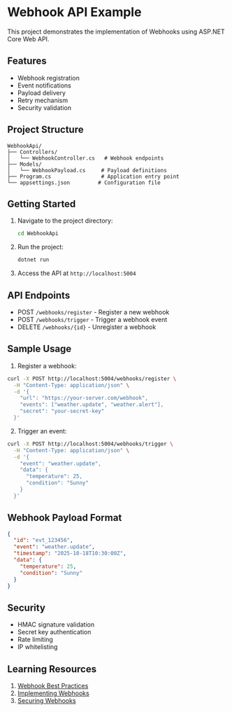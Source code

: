 # Webhook API Example

This project demonstrates the implementation of Webhooks using ASP.NET Core Web API.

## Features

- Webhook registration
- Event notifications
- Payload delivery
- Retry mechanism
- Security validation

## Project Structure

```
WebhookApi/
├── Controllers/
│   └── WebhookController.cs   # Webhook endpoints
├── Models/
│   └── WebhookPayload.cs     # Payload definitions
├── Program.cs                # Application entry point
└── appsettings.json         # Configuration file
```

## Getting Started

1. Navigate to the project directory:
   ```bash
   cd WebhookApi
   ```

2. Run the project:
   ```bash
   dotnet run
   ```

3. Access the API at `http://localhost:5004`

## API Endpoints

- POST `/webhooks/register` - Register a new webhook
- POST `/webhooks/trigger` - Trigger a webhook event
- DELETE `/webhooks/{id}` - Unregister a webhook

## Sample Usage

1. Register a webhook:
```bash
curl -X POST http://localhost:5004/webhooks/register \
  -H "Content-Type: application/json" \
  -d '{
    "url": "https://your-server.com/webhook",
    "events": ["weather.update", "weather.alert"],
    "secret": "your-secret-key"
  }'
```

2. Trigger an event:
```bash
curl -X POST http://localhost:5004/webhooks/trigger \
  -H "Content-Type: application/json" \
  -d '{
    "event": "weather.update",
    "data": {
      "temperature": 25,
      "condition": "Sunny"
    }
  }'
```

## Webhook Payload Format

```json
{
  "id": "evt_123456",
  "event": "weather.update",
  "timestamp": "2025-10-18T10:30:00Z",
  "data": {
    "temperature": 25,
    "condition": "Sunny"
  }
}
```

## Security

- HMAC signature validation
- Secret key authentication
- Rate limiting
- IP whitelisting

## Learning Resources

1. [Webhook Best Practices](https://docs.github.com/en/developers/webhooks-and-events/webhooks/about-webhooks)
2. [Implementing Webhooks](https://zapier.com/engineering/webhook-design/)
3. [Securing Webhooks](https://developers.shopify.com/tutorials/manage-webhooks)